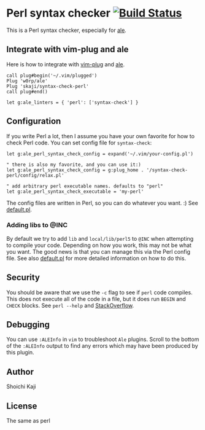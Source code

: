# Perl syntax checker [![Build Status](https://travis-ci.org/skaji/syntax-check-perl.svg?branch=master)](https://travis-ci.org/skaji/syntax-check-perl)

This is a Perl syntax checker, especially for [ale](https://github.com/w0rp/ale).

## Integrate with vim-plug and ale

Here is how to integrate with [vim-plug](https://github.com/junegunn/vim-plug) and [ale](https://github.com/w0rp/ale).

```vim
call plug#begin('~/.vim/plugged')
Plug 'w0rp/ale'
Plug 'skaji/syntax-check-perl'
call plug#end()

let g:ale_linters = { 'perl': ['syntax-check'] }
```

## Configuration

If you write Perl a lot, then I assume you have your own favorite for how to check Perl code.
You can set config file for `syntax-check`:

```vim
let g:ale_perl_syntax_check_config = expand('~/.vim/your-config.pl')

" there is also my favorite, and you can use it:)
let g:ale_perl_syntax_check_config = g:plug_home . '/syntax-check-perl/config/relax.pl'

" add arbitrary perl executable names. defaults to "perl"
let g:ale_perl_syntax_check_executable = 'my-perl'
```

The config files are written in Perl, so you can do whatever you want. :) See [default.pl](config/default.pl).

### Adding libs to @INC

By default we try to add `lib` and `local/lib/perl5` to `@INC` when attempting to compile your code.  Depending on how you work, this may not be what you want.  The good news is that you can manage this via the Perl config file.  See also [default.pl](config/default.pl) for more detailed information on how to do this.

## Security

You should be aware that we use the `-c` flag to see if `perl` code compiles. This does
not execute all of the code in a file, but it does run `BEGIN` and `CHECK`
blocks. See `perl --help` and [StackOverflow](https://stackoverflow.com/a/12908487/406224).

## Debugging

You can use `:ALEInfo` in `vim` to troubleshoot `Ale` plugins.  Scroll to the
bottom of the `:ALEInfo` output to find any errors which may have been produced
by this plugin.

## Author

Shoichi Kaji

## License

The same as perl
